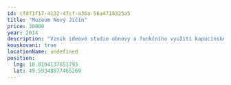 ```yaml
---
id: cf8f1f17-4132-47cf-a36a-56a4718325a5
title: "Muzeum Nový Jičín"
price: 30000
year: 2014
description: "Vznik ideové studie obnovy a funkčního využití kapucínského kláštera ve Fulneku. V projektu bylo navrženo například využití konventu kláštera pro lapidárium, expozice, depozitáře, knihovny s badatelnou a konferenční sál."
kouskovani: true
locationName: undefined
position:
  lng: 18.0104137651793
  lat: 49.59348877465269
---
```


